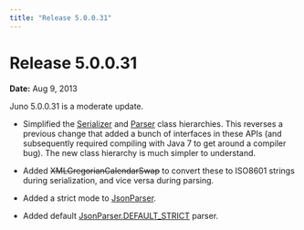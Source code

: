 ```yaml
---
title: "Release 5.0.0.31"
---
```


# Release 5.0.0.31

**Date:** Aug 9, 2013

Juno 5.0.0.31 is a moderate update.

- Simplified the <a href="/site/apidocs/org/apache/juneau/serializer/Serializer.html" target="_blank">Serializer</a> and <a href="/site/apidocs/org/apache/juneau/parser/Parser.html" target="_blank">Parser</a> class hierarchies.
  This reverses a previous change that added a bunch of interfaces in these APIs (and subsequently required compiling with
  Java 7 to get around a compiler bug).
  The new class hierarchy is much simpler to understand.

- Added  ~~XMLGregorianCalendarSwap~~ to convert these to ISO8601 strings during serialization, and vice versa during parsing.

- Added a strict mode to <a href="/site/apidocs/org/apache/juneau/json/JsonParser.html" target="_blank">JsonParser</a>.

- Added default [JsonParser.DEFAULT_STRICT](API_DOCS/org/apache/juneau/json/JsonParser.html#DEFAULT_STRICT) parser.